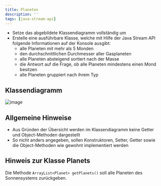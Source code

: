 ```yaml
---
title: Planeten
description: ''
tags: [java-stream-api]
---
```


- Setze das abgebildete Klassendiagramm vollständig um
- Erstelle eine ausführbare Klasse, welche mit Hilfe der Java Stream API folgende Informationen auf der Konsole ausgibt:
    - alle Planeten mit mehr als 5 Monden
    -	den durchschnittlichen Durchmesser aller Gasplaneten
    -	alle Planeten absteigend sortiert nach der Masse
    -	die Antwort auf die Frage, ob alle Planeten mindestens einen Mond besitzen
    -	alle Planeten gruppiert nach ihrem Typ

## Klassendiagramm
![image](https://github.com/jappuccini/java-docs/assets/47243617/310e09cf-df8b-4ead-8111-8a49f3070e7a)

## Allgemeine Hinweise
- Aus Gründen der Übersicht werden im Klassendiagramm keine Getter und Object-Methoden dargestellt
- So nicht anders angegeben, sollen Konstruktoren, Setter, Getter sowie die Object-Methoden wie gewohnt implementiert werden

## Hinweis zur Klasse Planets
Die Methode `ArrayList<Planet> getPlanets()` soll alle Planeten des Sonnensystems zurückgeben.
